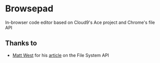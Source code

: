 # Browsepad

In-browser code editor based on Cloud9's Ace project and Chrome's file API

## Thanks to
- [Matt West](http://blog.teamtreehouse.com/author/mattwest) for his [article](http://blog.teamtreehouse.com/building-an-html5-text-editor-with-the-filesystem-apis) on the File System API
